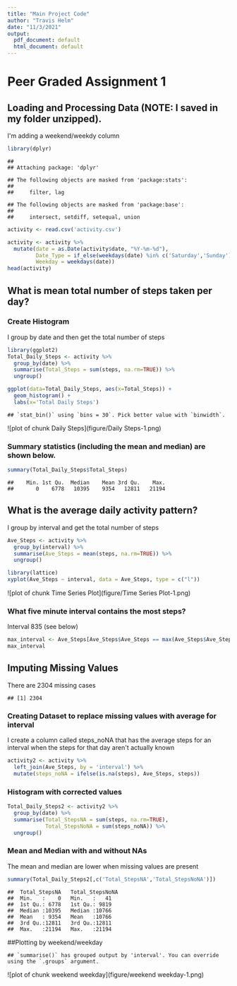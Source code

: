 ```yaml
---
title: "Main Project Code"
author: "Travis Helm"
date: "11/3/2021"
output:
  pdf_document: default
  html_document: default
---
```


# Peer Graded Assignment 1

## Loading and Processing Data (NOTE:  I saved in my folder unzipped).

I'm adding a weekend/weekdy column


```r
library(dplyr)
```

```
## 
## Attaching package: 'dplyr'
```

```
## The following objects are masked from 'package:stats':
## 
##     filter, lag
```

```
## The following objects are masked from 'package:base':
## 
##     intersect, setdiff, setequal, union
```

```r
activity <- read.csv('activity.csv') 

activity <- activity %>% 
  mutate(date = as.Date(activity$date, "%Y-%m-%d"),
         Date_Type = if_else(weekdays(date) %in% c('Saturday','Sunday'), 'weekend','weekday'),
         Weekday = weekdays(date))
head(activity)
```

## What is mean total number of steps taken per day?

### Create Histogram

I group by date and then get the total number of steps


```r
library(ggplot2)
Total_Daily_Steps <- activity %>% 
  group_by(date) %>% 
  summarise(Total_Steps = sum(steps, na.rm=TRUE)) %>% 
  ungroup()

ggplot(data=Total_Daily_Steps, aes(x=Total_Steps)) +
  geom_histogram() +
  labs(x='Total Daily Steps')
```

```
## `stat_bin()` using `bins = 30`. Pick better value with `binwidth`.
```

![plot of chunk Daily Steps](figure/Daily Steps-1.png)


### Summary statistics (including the mean and median) are shown below.  


```r
summary(Total_Daily_Steps$Total_Steps)
```

```
##    Min. 1st Qu.  Median    Mean 3rd Qu.    Max. 
##       0    6778   10395    9354   12811   21194
```

## What is the average daily activity pattern?

I group by interval and get the total number of steps


```r
Ave_Steps <- activity %>% 
  group_by(interval) %>% 
  summarise(Ave_Steps = mean(steps, na.rm=TRUE)) %>% 
  ungroup() 

library(lattice)
xyplot(Ave_Steps ~ interval, data = Ave_Steps, type = c("l"))
```

![plot of chunk Time Series Plot](figure/Time Series Plot-1.png)


### What five minute interval contains the most steps?

Interval 835 (see below)


```r
max_interval <- Ave_Steps[Ave_Steps$Ave_Steps == max(Ave_Steps$Ave_Steps),]
max_interval
```

## Imputing Missing Values
There are 2304 missing cases


```
## [1] 2304
```

### Creating Dataset to replace missing values with average for interval

I create a column called steps_noNA that has the average steps for an interval
when the steps for that day aren't actually known


```r
activity2 <- activity %>% 
  left_join(Ave_Steps, by = 'interval') %>% 
  mutate(steps_noNA = ifelse(is.na(steps), Ave_Steps, steps))
```

### Histogram with corrected values


```r
Total_Daily_Steps2 <- activity2 %>% 
  group_by(date) %>% 
  summarise(Total_StepsNA = sum(steps, na.rm=TRUE),
            Total_StepsNoNA = sum(steps_noNA)) %>% 
  ungroup()
```

### Mean and Median with and without NAs

The mean and median are lower when missing values are present


```r
summary(Total_Daily_Steps2[,c('Total_StepsNA','Total_StepsNoNA')])
```

```
##  Total_StepsNA   Total_StepsNoNA
##  Min.   :    0   Min.   :   41  
##  1st Qu.: 6778   1st Qu.: 9819  
##  Median :10395   Median :10766  
##  Mean   : 9354   Mean   :10766  
##  3rd Qu.:12811   3rd Qu.:12811  
##  Max.   :21194   Max.   :21194
```

##Plotting by weekend/weekday


```
## `summarise()` has grouped output by 'interval'. You can override using the `.groups` argument.
```

![plot of chunk weekend weekday](figure/weekend weekday-1.png)
